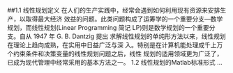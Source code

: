 ##1.1 线性规划定义
在人们的生产实践中，经常会遇到如何利用现有资源来安排生产，以取得最大经济
效益的问题。此类问题构成了运筹学的一个重要分支—数学规划，而线性规划(Linear 
Programming 简记 LP)则是数学规划的一个重要分支。自从 1947 年 G. B. Dantzig 提出
求解线性规划的单纯形方法以来，线性规划在理论上趋向成熟，在实用中日益广泛与深
入。特别是在计算机能处理成千上万个约束条件和决策变量的线性规划问题之后，线性
规划的适用领域更为广泛了，已成为现代管理中经常采用的基本方法之一。
1.2 线性规划的Matlab标准形式
... 
